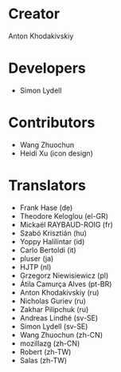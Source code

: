 # Creator
Anton Khodakivskiy

# Developers
- Simon Lydell

# Contributors
- Wang Zhuochun
- Heidi Xu (icon design)

# Translators
- Frank Hase (de)
- Theodore Keloglou (el-GR)
- Mickaël RAYBAUD-ROIG (fr)
- Szabó Krisztián (hu)
- Yoppy Halilintar (id)
- Carlo Bertoldi (it)
- pluser (ja)
- HJTP (nl)
- Grzegorz Niewisiewicz (pl)
- Átila Camurça Alves (pt-BR)
- Anton Khodakivskiy (ru)
- Nicholas Guriev (ru)
- Zakhar Pilipchuk (ru)
- Andreas Lindhé (sv-SE)
- Simon Lydell (sv-SE)
- Wang Zhuochun (zh-CN)
- mozillazg (zh-CN)
- Robert (zh-TW)
- Salas (zh-TW)
